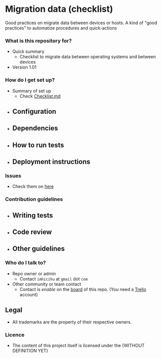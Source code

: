 # Migration data (checklist)

Good practices on migrate data between devices or hosts. A kind of "good practices" to automatize procedures and quick-actions

### What is this repository for? ###

* Quick summary
    - Checklist to migrate data between operating systems and between devices
* Version 1.01

### How do I get set up? ###

* Summary of set up
    - Check [Checklist.md](https://bitbucket.org/imhicihu/migration-data-checklist/src/6100558501e80c29a51011bd029df48b8de2c5c8/Checklist.md?at=master&fileviewer=file-view-default)
* Configuration
    - 
* Dependencies
    - 
* How to run tests
    - 
* Deployment instructions
    - 

### Issues ###

* Check them on [here](https://bitbucket.org/imhicihu/migration-data-checklist/issues) 

### Contribution guidelines ###

* Writing tests
    - 
* Code review
    - 
* Other guidelines
    - 

### Who do I talk to? ###

* Repo owner or admin
    - Contact `imhicihu` at `gmail` dot `com`
* Other community or team contact
    - Contact is _enable_ on the [board](https://bitbucket.org/imhicihu/XXXXXXXXXXXX/addon/trello/trello-board) of this repo. (You need a [Trello](https://trello.com/) account)

## Legal ##

* All trademarks are the property of their respective owners.

### Licence ###

* The content of this project itself is licensed under the {WITHOUT DEFINITION YET}